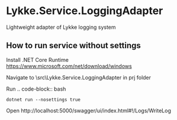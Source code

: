 # Lykke.Service.LoggingAdapter
Lightweight adapter of Lykke logging system

## How to run service without settings
Install .NET Core Runtime https://www.microsoft.com/net/download/windows

Navigate to \src\Lykke.Service.LoggingAdapter in prj folder

Run .. code-block:: bash

	dotnet run --nosettings true

Open http://localhost:5000/swagger/ui/index.html#!/Logs/WriteLog
